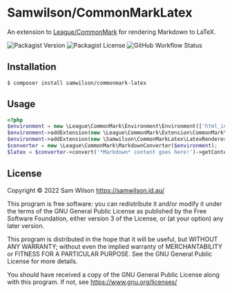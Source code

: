 Samwilson/CommonMarkLatex
=========================

An extension to [League/CommonMark](https://commonmark.thephpleague.com)
for rendering Markdown to LaTeX.

![Packagist Version](https://img.shields.io/packagist/v/samwilson/commonmark-latex?style=flat-square)
![Packagist License](https://img.shields.io/packagist/l/samwilson/commonmark-latex?style=flat-square)
![GitHub Workflow Status](https://img.shields.io/github/workflow/status/samwilson/commonmark-latex/CI?style=flat-square)

## Installation

```
$ composer install samwilson/commonmark-latex
```

## Usage

```php
<?php
$environment = new \League\CommonMark\Environment\Environment(['html_input' => 'allow']);
$environment->addExtension(new \League\CommonMark\Extension\CommonMark\CommonMarkCoreExtension\CommonMarkCoreExtension());
$environment->addExtension(new \Samwilson\CommonMarkLatex\LatexRendererExtension());
$converter = new \League\CommonMark\MarkdownConverter($environment);
$latex = $converter->convert('*Markdown* content goes here!')->getContent());
```

## License

Copyright © 2022 Sam Wilson https://samwilson.id.au/

This program is free software: you can redistribute it and/or modify it under the terms of
the GNU General Public License as published by the Free Software Foundation,
either version 3 of the License, or (at your option) any later version.

This program is distributed in the hope that it will be useful, but WITHOUT ANY WARRANTY;
without even the implied warranty of MERCHANTABILITY or FITNESS FOR A PARTICULAR PURPOSE.
See the GNU General Public License for more details.

You should have received a copy of the GNU General Public License along with this program.
If not, see https://www.gnu.org/licenses/
